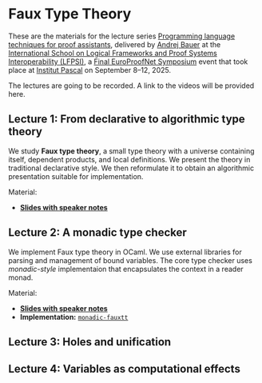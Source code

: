 # Faux Type Theory

These are the materials for the lecture series [Programming language techniques for proof assistants](https://europroofnet.github.io/LFPSI25-Andrej/), delivered by [Andrej Bauer](https://www.andrej.com/en/) at the
[International School on Logical Frameworks and Proof Systems Interoperability (LFPSI)](https://europroofnet.github.io/LFPSI25/),
a [Final EuroProofNet Symposium](https://europroofnet.github.io/Symposium/) event that took place at [Institut Pascal](https://www.institut-pascal.universite-paris-saclay.fr/) on September 8–12, 2025.

The lectures are going to be recorded. A link to the videos will be provided here.

## Lecture 1: From declarative to algorithmic type theory

We study **Faux type theory**, a small type theory with a universe containing itself, dependent products, and local
definitions. We present the theory in traditional declarative style. We then reformulate it to obtain an algorithmic
presentation suitable for implementation.

Material:

* **[Slides with speaker notes](./slides/PL-for-PA-lecture-1-handout.pdf)**

## Lecture 2: A monadic type checker

We implement Faux type theory in OCaml. We use external libraries for parsing and management of bound variables.
The core type checker uses *monadic-style* implementaion that encapsulates the context in a reader monad.

Material:

* **[Slides with speaker notes](./slides/PL-for-PA-lecture-2-handout.pdf)**
* **Implementation:** [`monadic-fauxtt`](./monadic-fauxtt)

## Lecture 3: Holes and unification

## Lecture 4: Variables as computational effects
